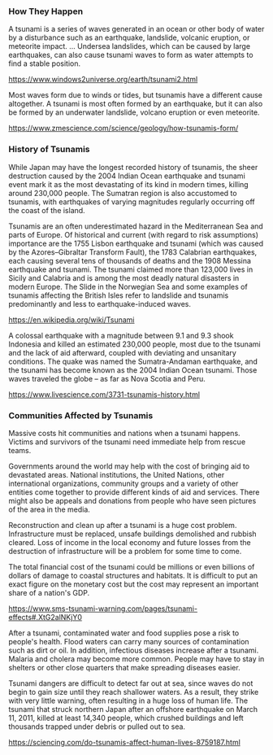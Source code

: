 ### How They Happen
A tsunami is a series of waves generated in an ocean or other body of water by a disturbance such as an earthquake, landslide, volcanic eruption, or meteorite impact. ... Undersea landslides, which can be caused by large earthquakes, can also cause tsunami waves to form as water attempts to find a stable position.

https://www.windows2universe.org/earth/tsunami2.html

Most waves form due to winds or tides, but tsunamis have a different cause altogether. A tsunami is most often formed by an earthquake, but it can also be formed by an underwater landslide, volcano eruption or even meteorite.

https://www.zmescience.com/science/geology/how-tsunamis-form/

### History of Tsunamis
While Japan may have the longest recorded history of tsunamis, the sheer destruction caused by the 2004 Indian Ocean earthquake and tsunami event mark it as the most devastating of its kind in modern times, killing around 230,000 people. The Sumatran region is also accustomed to tsunamis, with earthquakes of varying magnitudes regularly occurring off the coast of the island.

Tsunamis are an often underestimated hazard in the Mediterranean Sea and parts of Europe. Of historical and current (with regard to risk assumptions) importance are the 1755 Lisbon earthquake and tsunami (which was caused by the Azores–Gibraltar Transform Fault), the 1783 Calabrian earthquakes, each causing several tens of thousands of deaths and the 1908 Messina earthquake and tsunami. The tsunami claimed more than 123,000 lives in Sicily and Calabria and is among the most deadly natural disasters in modern Europe. The  Slide in the Norwegian Sea and some examples of tsunamis affecting the British Isles refer to landslide and tsunamis predominantly and less to earthquake-induced waves.

https://en.wikipedia.org/wiki/Tsunami

A colossal earthquake with a magnitude between 9.1 and 9.3 shook Indonesia and killed an estimated 230,000 people, most due to the tsunami and the lack of aid afterward, coupled with deviating and unsanitary conditions. The quake was named the Sumatra-Andaman earthquake, and the tsunami has become known as the 2004 Indian Ocean tsunami. Those waves traveled the globe – as far as Nova Scotia and Peru.

https://www.livescience.com/3731-tsunamis-history.html

### Communities Affected by Tsunamis
Massive costs hit communities and nations when a tsunami happens. Victims and survivors of the tsunami need immediate help from rescue teams.

Governments around the world may help with the cost of bringing aid to devastated areas. National institutions, the United Nations, other international organizations, community groups  and a variety of other entities come together to provide different kinds of aid and services. There might also be appeals and donations from people who have seen pictures of the area in the media.

Reconstruction and clean up after a tsunami is a huge cost problem. Infrastructure must be replaced, unsafe buildings demolished and rubbish cleared. Loss of income in the local economy and future losses from the destruction of infrastructure will be a problem for some time to come.

The total financial cost of the tsunami could be millions or even billions of dollars of damage to coastal structures and habitats. It is difficult to put an exact figure on the monetary cost but the cost may represent an important share of a nation's GDP.

https://www.sms-tsunami-warning.com/pages/tsunami-effects#.XtG2alNKjY0

After a tsunami, contaminated water and food supplies pose a risk to people's health. Flood waters can carry many sources of contamination such as dirt or oil. In addition, infectious diseases increase after a tsunami. Malaria and cholera may become more common. People may have to stay in shelters or other close quarters that make spreading diseases easier.

Tsunami dangers are difficult to detect far out at sea, since waves do not begin to gain size until they reach shallower waters. As a result, they strike with very little warning, often resulting in a huge loss of human life. The tsunami that struck northern Japan after an offshore earthquake on March 11, 2011, killed at least 14,340 people, which crushed buildings and left thousands trapped under debris or pulled out to sea.

https://sciencing.com/do-tsunamis-affect-human-lives-8759187.html